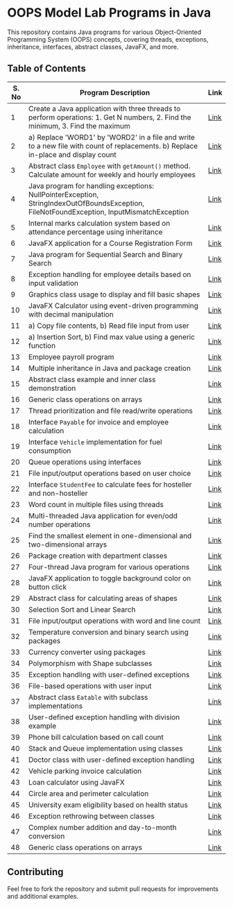 # OOPS Model Lab Programs in Java

This repository contains Java programs for various Object-Oriented Programming System (OOPS) concepts, covering threads, exceptions, inheritance, interfaces, abstract classes, JavaFX, and more.

## Table of Contents

| S. No | Program Description | Link |
|-------|---------------------|------|
| 1 | Create a Java application with three threads to perform operations: 1. Get N numbers, 2. Find the minimum, 3. Find the maximum | [Link](https://github.com/CS23students/oop-lab-java-/blob/main/1.java) |
| 2 | a) Replace 'WORD1' by 'WORD2' in a file and write to a new file with count of replacements. b) Replace in-place and display count | [Link](https://github.com/CS23students/oop-lab-java-/tree/main/2) |
| 3 | Abstract class `Employee` with `getAmount()` method. Calculate amount for weekly and hourly employees | [Link](https://github.com/CS23students/oop-lab-java-/blob/main/3.java) |
| 4 | Java program for handling exceptions: NullPointerException, StringIndexOutOfBoundsException, FileNotFoundException, InputMismatchException | [Link](https://github.com/CS23students/oop-lab-java-/blob/main/4.java) |
| 5 | Internal marks calculation system based on attendance percentage using inheritance | [Link](https://github.com/CS23students/oop-lab-java-/blob/main/5.java) |
| 6 | JavaFX application for a Course Registration Form | [Link](https://github.com/CS23students/oop-lab-java-/tree/main/06%20Course%20Registration%20form) |
| 7 | Java program for Sequential Search and Binary Search | [Link](https://github.com/CS23students/oop-lab-java-/blob/main/7.java) |
| 8 | Exception handling for employee details based on input validation | [Link](https://github.com/CS23students/oop-lab-java-/blob/main/8.java) |
| 9 | Graphics class usage to display and fill basic shapes | [Link](https://github.com/CS23students/oop-lab-java-/tree/main/09%20Graphics%20Shapes) |
| 10 | JavaFX Calculator using event-driven programming with decimal manipulation | [Link](https://github.com/CS23students/oop-lab-java-/tree/main/10) |
| 11 | a) Copy file contents, b) Read file input from user | [Link](https://github.com/CS23students/oop-lab-java-/tree/main/11) |
| 12 | a) Insertion Sort, b) Find max value using a generic function | [Link](https://github.com/CS23students/oop-lab-java-/tree/main/12) |
| 13 | Employee payroll program | [Link](https://github.com/CS23students/oop-lab-java-/blob/main/13.java) |
| 14 | Multiple inheritance in Java and package creation | [Link](https://github.com/CS23students/oop-lab-java-/tree/main/14) |
| 15 | Abstract class example and inner class demonstration | [Link](https://github.com/CS23students/oop-lab-java-/tree/main/15) |
| 16 | Generic class operations on arrays | [Link](https://github.com/CS23students/oop-lab-java-/blob/main/16.java) |
| 17 | Thread prioritization and file read/write operations | [Link](https://github.com/CS23students/oop-lab-java-/tree/main/17) |
| 18 | Interface `Payable` for invoice and employee calculation | [Link](https://github.com/CS23students/oop-lab-java-/blob/main/18.java) |
| 19 | Interface `Vehicle` implementation for fuel consumption | [Link](https://github.com/CS23students/oop-lab-java-/blob/main/19.java) |
| 20 | Queue operations using interfaces | [Link](https://github.com/CS23students/oop-lab-java-/blob/main/20.java) |
| 21 | File input/output operations based on user choice | [Link](https://github.com/CS23students/oop-lab-java-/tree/main/21) |
| 22 | Interface `StudentFee` to calculate fees for hosteller and non-hosteller | [Link](https://github.com/CS23students/oop-lab-java-/blob/main/22.java) |
| 23 | Word count in multiple files using threads | [Link](https://github.com/CS23students/oop-lab-java-/tree/main/23) |
| 24 | Multi-threaded Java application for even/odd number operations | [Link](https://github.com/CS23students/oop-lab-java-/blob/main/24.java) |
| 25 | Find the smallest element in one-dimensional and two-dimensional arrays | [Link](https://github.com/CS23students/oop-lab-java-/blob/main/25.java) |
| 26 | Package creation with department classes | [Link](https://github.com/CS23students/oop-lab-java-/tree/main/26) |
| 27 | Four-thread Java program for various operations | [Link](https://github.com/CS23students/oop-lab-java-/blob/main/27.java) |
| 28 | JavaFX application to toggle background color on button click | [Link](https://github.com/CS23students/oop-lab-java-/tree/main/28-bgcolor-changer) |
| 29 | Abstract class for calculating areas of shapes | [Link](https://github.com/CS23students/oop-lab-java-/blob/main/29.java) |
| 30 | Selection Sort and Linear Search | [Link](https://github.com/CS23students/oop-lab-java-/tree/main/30-selectionSort-linearSearch) |
| 31 | File input/output operations with word and line count | [Link](https://github.com/CS23students/oop-lab-java-/tree/main/31) |
| 32 | Temperature conversion and binary search using packages | [Link](https://github.com/CS23students/oop-lab-java-/tree/main/32) |
| 33 | Currency converter using packages | [Link](https://github.com/CS23students/oop-lab-java-/tree/main/33) |
| 34 | Polymorphism with Shape subclasses | [Link](https://github.com/CS23students/oop-lab-java-/blob/main/34.java) |
| 35 | Exception handling with user-defined exceptions | [Link](https://github.com/CS23students/oop-lab-java-/blob/main/35.java) |
| 36 | File-based operations with user input | [Link](https://github.com/CS23students/oop-lab-java-/tree/main/36) |
| 37 | Abstract class `Eatable` with subclass implementations | [Link](https://github.com/CS23students/oop-lab-java-/blob/main/37.java) |
| 38 | User-defined exception handling with division example | [Link](https://github.com/CS23students/oop-lab-java-/blob/main/38.java) |
| 39 | Phone bill calculation based on call count | [Link](https://github.com/CS23students/oop-lab-java-/blob/main/39.java) |
| 40 | Stack and Queue implementation using classes | [Link](https://github.com/CS23students/oop-lab-java-/tree/main/40) |
| 41 | Doctor class with user-defined exception handling | [Link](https://github.com/CS23students/oop-lab-java-/blob/main/41.java) |
| 42 | Vehicle parking invoice calculation | [Link](https://github.com/CS23students/oop-lab-java-/blob/main/42.java) |
| 43 | Loan calculator using JavaFX | [Link](https://github.com/CS23students/oop-lab-java-/tree/main/43) |
| 44 | Circle area and perimeter calculation | [Link](https://github.com/CS23students/oop-lab-java-/blob/main/44.java) |
| 45 | University exam eligibility based on health status | [Link](https://github.com/CS23students/oop-lab-java-/blob/main/45.java) |
| 46 | Exception rethrowing between classes | [Link](https://github.com/CS23students/oop-lab-java-/blob/main/46.java) |
| 47 | Complex number addition and day-to-month conversion | [Link](https://github.com/CS23students/oop-lab-java-/tree/main/47) |
| 48 | Generic class operations on arrays | [Link](https://github.com/CS23students/oop-lab-java-/blob/main/48.java) |

## Contributing
Feel free to fork the repository and submit pull requests for improvements and additional examples.



